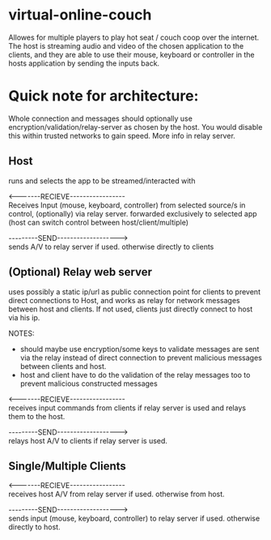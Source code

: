 # virtual-online-couch
Allowes for multiple players to play hot seat / couch coop over the internet. The host is streaming audio and video of the chosen application to the clients, and they are able to use their mouse, keyboard or controller in the hosts application by sending the inputs back.

# Quick note for architecture:
Whole connection and messages should optionally use encryption/validation/relay-server as chosen by the host. You would disable this within trusted networks to gain speed. More info in relay server.

## Host 
runs and selects the app to be streamed/interacted with  

<-------RECIEVE-----------------  
Receives Input (mouse, keyboard, controller) from selected source/s in control, (optionally) via relay server. forwarded exclusively to selected app (host can switch control between host/client/multiple)  

---------SEND------------------->  
sends A/V to relay server if used. otherwise directly to clients

## (Optional) Relay web server

uses possibly a static ip/url as public connection point for clients to prevent direct connections to Host, and works as relay for network messages between host and clients.
If not used, clients just directly connect to host via his ip.  

NOTES: 
- should maybe use encryption/some keys to validate messages are sent via the relay instead of direct connection to prevent malicious messages between clients and host.
- host and client have to do the validation of the relay messages too to prevent malicious constructed messages  

<-------RECIEVE-----------------  
receives input commands from clients if relay server is used and relays them to the host.  

---------SEND------------------->  
relays host A/V to clients if relay server is used.

## Single/Multiple Clients  

<-------RECIEVE-----------------  
receives host A/V from relay server if used. otherwise from host.  

---------SEND------------------->  
sends input (mouse, keyboard, controller) to relay server if used. otherwise directly to host.
